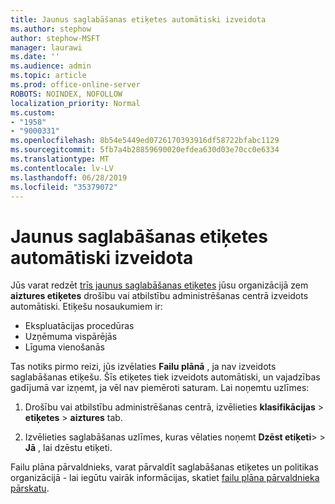 ```yaml
---
title: Jaunus saglabāšanas etiķetes automātiski izveidota
ms.author: stephow
author: stephow-MSFT
manager: laurawi
ms.date: ''
ms.audience: admin
ms.topic: article
ms.prod: office-online-server
ROBOTS: NOINDEX, NOFOLLOW
localization_priority: Normal
ms.custom:
- "1958"
- "9000331"
ms.openlocfilehash: 8b54e5449ed0726170393916df58722bfabc1129
ms.sourcegitcommit: 5fb7a4b28859690020efdea630d03e70cc0e6334
ms.translationtype: MT
ms.contentlocale: lv-LV
ms.lasthandoff: 06/28/2019
ms.locfileid: "35379072"
---
```

# <a name="new-retention-labels-created-automatically"></a>Jaunus saglabāšanas etiķetes automātiski izveidota

Jūs varat redzēt [trīs jaunus saglabāšanas etiķetes](https://docs.microsoft.com/office365/securitycompliance/file-plan-manager#default-retention-labels-and-label-policy) jūsu organizācijā zem **aiztures etiķetes** drošību vai atbilstību administrēšanas centrā izveidots automātiski. Etiķešu nosaukumiem ir:

- Ekspluatācijas procedūras
- Uzņēmuma vispārējās
- Līguma vienošanās

Tas notiks pirmo reizi, jūs izvēlaties **Failu plānā** , ja nav izveidots saglabāšanas etiķešu. Šīs etiķetes tiek izveidots automātiski, un vajadzības gadījumā var izņemt, ja vēl nav piemēroti saturam. Lai noņemtu uzlīmes:

1. Drošību vai atbilstību administrēšanas centrā, izvēlieties **klasifikācijas** > **etiķetes** > **aiztures** tab.

1. Izvēlieties saglabāšanas uzlīmes, kuras vēlaties noņemt **Dzēst etiķeti**> > **Jā** , lai dzēstu etiķeti.

Failu plāna pārvaldnieks, varat pārvaldīt saglabāšanas etiķetes un politikas organizācijā - lai iegūtu vairāk informācijas, skatiet [failu plāna pārvaldnieka pārskatu](https://docs.microsoft.com/office365/securitycompliance/file-plan-manager).